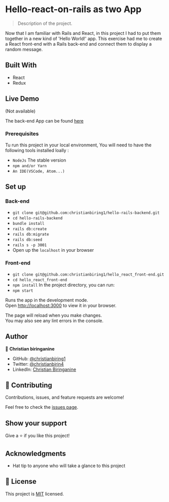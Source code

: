 # Hello-react-on-rails as two App

> Description of the project.

Now that I am familiar with Rails and React, in this project I had to put them together in a new kind of 'Hello World!' app. This exercise had me to create a React front-end with a Rails back-end and connect them to display a random message.

## Built With

* React
* Redux

## Live Demo

(Not available)

The back-end App can be found [here](https://github.com/christianbiring1/hello_rails_back-end/tree/develop)

### Prerequisites

Tu run this project in your local environment, You will need to have the following tools installed loally :

* `NodeJs` The stable version
* `npm and/or Yarn`
* `An IDE(VSCode, Atom...)`

## Set up

### Back-end

* `git clone git@github.com:christianbiring1/hello-rails-backend.git`
* `cd hello-rails-backend`
* `bundle install`
* `rails db:create`
* `rails db:migrate`
* `rails db:seed`
* `rails s -p 3001`
* Open up the `localhost` in your browser

### Front-end

* `git clone git@github.com:christianbiring1/hello_react_front-end.git`
* `cd hello_react_front-end`
* `npm install`
In the project directory, you can run:
* `npm start`

Runs the app in the development mode.\
Open [http://localhost:3000](http://localhost:3000) to view it in your browser.

The page will reload when you make changes.\
You may also see any lint errors in the console.

## Author

👤 **Christian biringanine**

* GitHub: [@christianbiring1](https://github.com/christianbiring1)
* Twitter: [@christianbirin4](https://twitter.com/christianbirin4)
* LinkedIn: [Christian Biringanine](https://linkedin.com/in/christian-biringanine/)

## 🤝 Contributing

Contributions, issues, and feature requests are welcome!

Feel free to check the [issues page](https://github.com/christianbiring1/hello_rails_react_front-end/issues).

## Show your support

Give a ⭐️ if you like this project!

## Acknowledgments

* Hat tip to anyone who will take a glance to this project

## 📝 License

This project is [MIT](./MIT.md) licensed.
